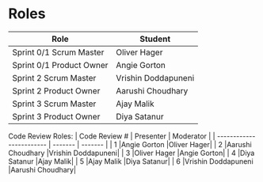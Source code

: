 # Roles

| Role                     | Student |
| ------------------------ | ------- |
| Sprint 0/1 Scrum Master  |Oliver Hager|
| Sprint 0/1 Product Owner |Angie Gorton|
| Sprint 2 Scrum Master    |Vrishin Doddapuneni|
| Sprint 2 Product Owner   |Aarushi Choudhary|
| Sprint 3 Scrum Master    |Ajay Malik|
| Sprint 3 Product Owner   |Diya Satanur|



Code Review Roles:
| Code Review #                     | Presenter | Moderator | 
| ------------------------ | ------- | ------- |
| 1  |Angie Gorton |Oliver Hager|
| 2 |Aarushi Choudhary |Vrishin Doddapuneni|
| 3   |Oliver Hager |Angie Gorton|
| 4   |Diya Satanur |Ajay Malik|
| 5   |Ajay Malik |Diya Satanur|
| 6   |Vrishin Doddapuneni |Aarushi Choudhary|

